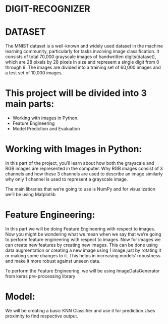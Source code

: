 # DIGIT-RECOGNIZER 
# DATASET 
The MNIST dataset is a well-known and widely used dataset in the machine learning community, particularly for tasks involving image classification. It consists of total 70,000 grayscale images of handwritten digits(dataset), which are 28 pixels by 28 pixels in size and represent a single digit from 0 through 9. The images are divided into a training set of 60,000 images and a test set of 10,000 images. 
# This project will be divided into 3 main parts:

* Working with images in Python. 
* Feature Engineering
* Model Prediction and Evaluation

# Working with Images in Python:

In this part of the project, you’ll learn about how both the grayscale and RGB images are represented in the computer. Why RGB images consist of 3 channels and how these 3 channels are used to describe an image similarly why only 1 channel is used to represent a grayscale image. 

The main libraries that we’re going to use is NumPy and for visualization we’ll be using Matplotlib


 

# Feature Engineering:

In this part we will be doing Feature Engineering with respect to images. Now you might be wondering what we mean when we say that we’re going to perform feature engineering with respect to images. Now for images we can create new features by creating new images. This can be done using data augmentation or creating a new image using 1 image just by rotating it or making some changes to it. This helps in increasing models’ robustness and make it more robust against unseen data.

To perform the Feature Engineering, we will be using ImageDataGenerator from keras pre-processing library

 

# Model:

We will be creating a basic KNN Classifier and use it for prediction.Uses proximity to find respective output.
